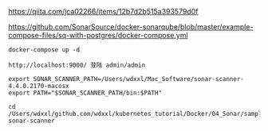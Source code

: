 https://qiita.com/jca02266/items/12b7d2b515a393579d0f

https://github.com/SonarSource/docker-sonarqube/blob/master/example-compose-files/sq-with-postgres/docker-compose.yml

```
docker-compose up -d

http://localhost:9000/ 登陆 admin/admin
```

```
export SONAR_SCANNER_PATH=/Users/wdxxl/Mac_Software/sonar-scanner-4.4.0.2170-macosx
export PATH="$SONAR_SCANNER_PATH/bin:$PATH"
```

```
cd /Users/wdxxl/github.com/wdxxl/kubernetes_tutorial/Docker/04_Sonar/sample
sonar-scanner
```

